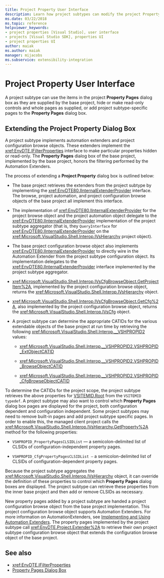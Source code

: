 ```yaml
---
title: Project Property User Interface
description: Learn how project subtypes can modify the project Property Pages dialog box as supplied by the base project.
ms.date: 03/22/2018
ms.topic: reference
helpviewer_keywords:
- project properties [Visual Studio], user interface
- projects [Visual Studio SDK], properties UI
- project properties UI
author: maiak
ms.author: maiak
manager: mijacobs
ms.subservice: extensibility-integration
---
```

# Project Property User Interface

A project subtype can use the items in the project **Property Pages** dialog box as they are supplied by the base project, hide or make read-only controls and whole pages as supplied, or add project subtype-specific pages to the **Property Pages** dialog box.

## Extending the Project Property Dialog Box

A project subtype implements automation extenders and project configuration browse objects. These extenders implement the <xref:EnvDTE.IFilterProperties> interface to make particular properties hidden or read-only. The **Property Pages** dialog box of the base project, implemented by the base project, honors the filtering performed by the Automation Extenders.

The process of extending a **Project Property** dialog box is outlined below:

- The base project retrieves the extenders from the project subtype by implementing the <xref:EnvDTE80.IInternalExtenderProvider> interface. The browse, project automation, and project configuration browse objects of the base project all implement this interface.

- The implementation of <xref:EnvDTE80.IInternalExtenderProvider> for the project browse object and the project automation object delegate to the <xref:EnvDTE80.IInternalExtenderProvider> implementation of the project subtype aggregator (that is, they `QueryInterface` for <xref:EnvDTE80.IInternalExtenderProvider> on the <xref:Microsoft.VisualStudio.Shell.Interop.IVsHierarchy> project object).

- The base project configuration browse object also implements <xref:EnvDTE80.IInternalExtenderProvider> to directly wire in the Automation Extender from the project subtype configuration object. Its implementation delegates to the <xref:EnvDTE80.IInternalExtenderProvider> interface implemented by the project subtype aggregator.

- <xref:Microsoft.VisualStudio.Shell.Interop.IVsCfgBrowseObject.GetProjectItem%2A>, implemented by the project configuration browse object, returns the <xref:Microsoft.VisualStudio.Shell.Interop.IVsHierarchy> object.

- <xref:Microsoft.VisualStudio.Shell.Interop.IVsCfgBrowseObject.GetCfg%2A>, also implemented by the project configuration browse object, returns the <xref:Microsoft.VisualStudio.Shell.Interop.IVsCfg> object.

- A project subtype can determine the appropriate CATIDs for the various extendable objects of the base project at run time by retrieving the following <xref:Microsoft.VisualStudio.Shell.Interop.__VSHPROPID2> values:

  - <xref:Microsoft.VisualStudio.Shell.Interop.__VSHPROPID2.VSHPROPID_ExtObjectCATID>

  - <xref:Microsoft.VisualStudio.Shell.Interop.__VSHPROPID2.VSHPROPID_BrowseObjectCATID>

  - <xref:Microsoft.VisualStudio.Shell.Interop.__VSHPROPID2.VSHPROPID_CfgBrowseObjectCATID>

To determine the CATIDs for the project scope, the project subtype retrieves the above properties for [VSITEMID.Root](<xref:Microsoft.VisualStudio.VSConstants.VSITEMID#Microsoft_VisualStudio_VSConstants_VSITEMID_Root>) from the `VSITEMID typedef`. A project subtype may also want to control which **Property Pages** dialog box pages are displayed for the project, both configuration dependent and configuration independent. Some project subtypes may need to remove built-in pages and add project subtype specific pages. In order to enable this, the managed client project calls the <xref:Microsoft.VisualStudio.Shell.Interop.IVsHierarchy.GetProperty%2A> method for the following properties:

- `VSHPROPID_PropertyPagesCLSIDList` — a semicolon-delimited list of CLSIDs of configuration-independent property pages.

- `VSHPROPID_CfgPropertyPagesCLSIDList —` a semicolon-delimited list of CLSIDs of configuration-dependent property pages.

Because the project subtype aggregates the <xref:Microsoft.VisualStudio.Shell.Interop.IVsHierarchy> object, it can override the definition of these properties to control which **Property Pages** dialog boxes are displayed. The project subtype can retrieve these properties from the inner base project and then add or remove CLSIDs as necessary.

New property pages added by a project subtype are handed a project configuration browse object from the base project implementation. This project configuration browse object supports Automation Extenders. For more information on AutomationExtenders, see [Implementing and Using Automation Extenders](/previous-versions/0y92k2w2(v=vs.140)). The property pages implemented by the project subtype call <xref:EnvDTE.Project.Extender%2A> to retrieve their own project subtype configuration browse object that extends the configuration browse object of the base project.

## See also

- <xref:EnvDTE.IFilterProperties>
- [Property Pages Dialog Box](/previous-versions/visualstudio/visual-studio-2010/as5chysf(v=vs.100))